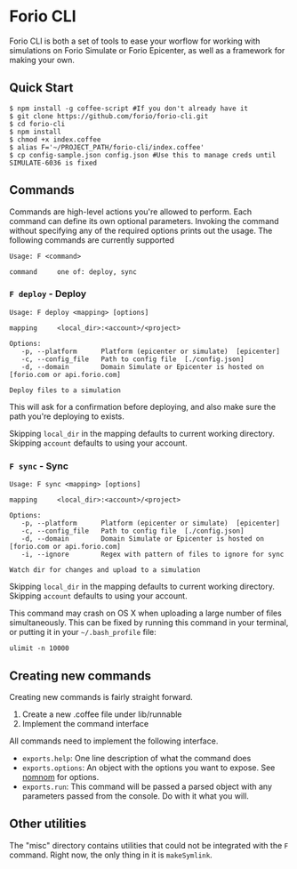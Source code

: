 # Forio CLI

Forio CLI is both a set of tools to ease your worflow for working with simulations on Forio Simulate or Forio Epicenter, as well as a framework for making your own.

## Quick Start

    $ npm install -g coffee-script #If you don't already have it
    $ git clone https://github.com/forio/forio-cli.git
    $ cd forio-cli
    $ npm install
    $ chmod +x index.coffee
    $ alias F='~/PROJECT_PATH/forio-cli/index.coffee'
    $ cp config-sample.json config.json #Use this to manage creds until SIMULATE-6036 is fixed

## Commands

Commands are high-level actions you're allowed to perform. Each command can define its own optional parameters. Invoking the command without specifying any of the required options prints out the usage. The following commands are currently supported

    Usage: F <command>

    command     one of: deploy, sync

### `F deploy` - Deploy

    Usage: F deploy <mapping> [options]

    mapping     <local_dir>:<account>/<project>

    Options:
       -p, --platform      Platform (epicenter or simulate)  [epicenter]
       -c, --config_file   Path to config file  [./config.json]
       -d, --domain        Domain Simulate or Epicenter is hosted on  [forio.com or api.forio.com]

    Deploy files to a simulation

This will ask for a confirmation before deploying, and also make sure the path you're deploying to exists.

Skipping `local_dir` in the mapping defaults to current working directory. Skipping `account` defaults to using your account.

### `F sync` - Sync

    Usage: F sync <mapping> [options]

    mapping     <local_dir>:<account>/<project>

    Options:
       -p, --platform      Platform (epicenter or simulate)  [epicenter]
       -c, --config_file   Path to config file  [./config.json]
       -d, --domain        Domain Simulate or Epicenter is hosted on  [forio.com or api.forio.com]
       -i, --ignore        Regex with pattern of files to ignore for sync

    Watch dir for changes and upload to a simulation

Skipping `local_dir` in the mapping defaults to current working directory. Skipping `account` defaults to using your account.

This command may crash on OS X when uploading a large number of files simultaneously. This can be fixed by running this command in your terminal, or putting it in your `~/.bash_profile` file:

    ulimit -n 10000

## Creating new commands

Creating new commands is fairly straight forward.

1. Create a new .coffee file under lib/runnable
2. Implement the command interface

All commands need to implement the following interface.

- `exports.help`: One line description of what the command does
- `exports.options`: An object with the options you want to expose. See [nomnom][nom_nom_site] for options.
- `exports.run`: This command will be passed a parsed object with any parameters passed from the console. Do with it what you will.

## Other utilities

The "misc" directory contains utilities that could not be integrated with the `F` command. Right now, the only thing in it is `makeSymlink`.


[nom_nom_site]: https://github.com/harthur/nomnom
